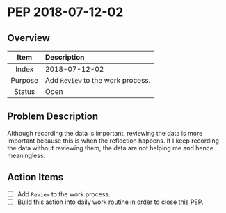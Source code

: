 # PEP 2018-07-12-02

## Overview

| Item | Description |
|:----:|:------------|
| Index | 2018-07-12-02 |
| Purpose | Add `Review` to the work process.  |
| Status | Open |

## Problem Description

Although recording the data is important, reviewing the data is more important because this is when the reflection happens. If I keep recording the data without reviewing them, the data are not helping me and hence meaningless.

## Action Items

- [ ] Add `Review` to the work process.
- [ ] Build this action into daily work routine in order to close this PEP.